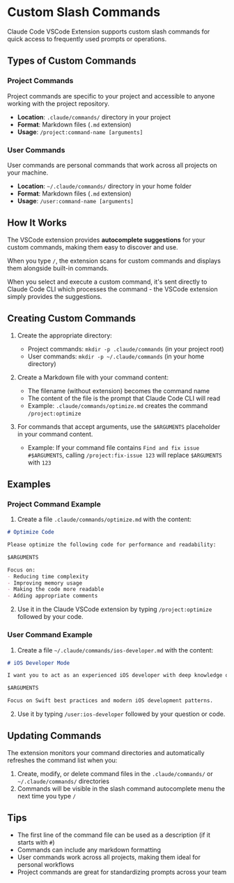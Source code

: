 # Custom Slash Commands

Claude Code VSCode Extension supports custom slash commands for quick access to frequently used prompts or operations.

## Types of Custom Commands

### Project Commands

Project commands are specific to your project and accessible to anyone working with the project repository.

- **Location**: `.claude/commands/` directory in your project
- **Format**: Markdown files (`.md` extension)
- **Usage**: `/project:command-name [arguments]`

### User Commands

User commands are personal commands that work across all projects on your machine.

- **Location**: `~/.claude/commands/` directory in your home folder
- **Format**: Markdown files (`.md` extension)
- **Usage**: `/user:command-name [arguments]`

## How It Works

The VSCode extension provides **autocomplete suggestions** for your custom commands, making them easy to discover and use.

When you type `/`, the extension scans for custom commands and displays them alongside built-in commands.

When you select and execute a custom command, it's sent directly to Claude Code CLI which processes the command - the VSCode extension simply provides the suggestions.

## Creating Custom Commands

1. Create the appropriate directory:
   - Project commands: `mkdir -p .claude/commands` (in your project root)
   - User commands: `mkdir -p ~/.claude/commands` (in your home directory)

2. Create a Markdown file with your command content:
   - The filename (without extension) becomes the command name
   - The content of the file is the prompt that Claude Code CLI will read
   - Example: `.claude/commands/optimize.md` creates the command `/project:optimize`

3. For commands that accept arguments, use the `$ARGUMENTS` placeholder in your command content.
   - Example: If your command file contains `Find and fix issue #$ARGUMENTS`, calling `/project:fix-issue 123` will replace `$ARGUMENTS` with `123`

## Examples

### Project Command Example

1. Create a file `.claude/commands/optimize.md` with the content:

```markdown
# Optimize Code

Please optimize the following code for performance and readability:

$ARGUMENTS

Focus on:
- Reducing time complexity
- Improving memory usage
- Making the code more readable
- Adding appropriate comments
```

2. Use it in the Claude VSCode extension by typing `/project:optimize` followed by your code.

### User Command Example

1. Create a file `~/.claude/commands/ios-developer.md` with the content:

```markdown
# iOS Developer Mode

I want you to act as an experienced iOS developer with deep knowledge of Swift, UIKit, and SwiftUI. Please help me with the following:

$ARGUMENTS

Focus on Swift best practices and modern iOS development patterns.
```

2. Use it by typing `/user:ios-developer` followed by your question or code.

## Updating Commands

The extension monitors your command directories and automatically refreshes the command list when you:

1. Create, modify, or delete command files in the `.claude/commands/` or `~/.claude/commands/` directories
2. Commands will be visible in the slash command autocomplete menu the next time you type `/`

## Tips

- The first line of the command file can be used as a description (if it starts with `#`)
- Commands can include any markdown formatting
- User commands work across all projects, making them ideal for personal workflows
- Project commands are great for standardizing prompts across your team